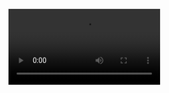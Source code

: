 <video src="https://drive.google.com/file/d/1rxTmvv5Bli3uDjRe06nuSOYTvHJ5vo4M/view?usp=drive_link" controls="controls" style="max-width: 730px;"></video>
